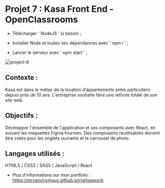 # Projet 7 : Kasa Front End - OpenClassrooms

+ Télécharger ' NodeJS ' si besoin ;

+ Installer Node et toutes ses dépendances avec ' npm i ' ;

+ Lancer le serveur avec ' npm start ' ;

![project-6](https://github.com/mrxanonymous007/site_location_immobiliere_front/assets/80334877/f0542fff-b920-4302-9a48-1468f142c357)

## Contexte :
Kasa est dans le métier de la location d’appartements entre particuliers depuis près de 10 ans. L'entreprise souhaite faire une refonte totale de son site web.

## Objectifs :
Développer l'ensemble de l'application et ses composants avec React, en suivant les maquettes Figma fournies. Des composants réutilisables doivent être créés pour les onglets ouvrants et le carrousel de photo.

## Langages utilisés :
HTML5 / CSS3 / SASS / JavaScript / React

+ Plus d'informations sur mon portfolio : https://mrxanonymous.github.io/rishisawock
